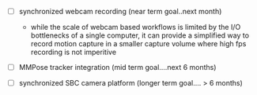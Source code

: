 
- [ ] synchronized webcam recording  (near term goal..next month)
  - while the scale of webcam based workflows is limited by the I/O bottlenecks of a single computer, it can provide a simplified way to record motion capture in a smaller capture volume where high fps recording is not imperitive

- [ ] MMPose tracker integration  (mid term goal....next 6 months)

- [ ] synchronized SBC camera platform (longer term goal.... > 6 months)